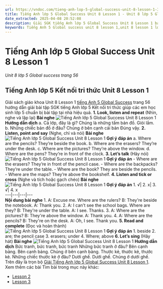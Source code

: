 ```yaml
---
url: https://vndoc.com/tieng-anh-lop-5-global-success-unit-8-lesson-1-320597
title: Tiếng Anh lớp 5 Global Success Unit 8 Lesson 1 - Unit 8 lớp 5 Global success trang 56 - VnDoc.com
date_extracted: 2025-04-08 20:52:08
description: Giải SGK tiếng Anh lớp 5 Global Success Unit 8 Lesson 1 bao gồm đáp án các phần bài tập trang 56 giúp các em chuẩn bị bài hiệu quả.
keywords: Tiếng Anh 5 Global success unit 8 lesson 1,unit 8 lesson 1 lớp 5,unit 8 lesson 1 lớp 5 Global success,tiếng anh lớp 5 unit 8 lesson 1,tiếng anh lớp 5 global success unit 8 lesson 1,unit 8 lesson 1 tiếng anh 5 global success,unit 8 lesson 1 lớp 5 Global success trang 56,tiếng anh 5 unit 8 lesson 1,Tiếng Anh 5 unit 8 lesson 1 Global Success,tiếng Anh lớp 5 kết nối unit 8 lesson 1
---
```


# Tiếng Anh lớp 5 Global Success Unit 8 Lesson 1
 _Unit 8 lớp 5 Global success trang 56_
## Tiếng Anh lớp 5 Kết nối tri thức Unit 8 Lesson 1
Giải sách giáo khoa Unit 8 Lesson 1 [tiếng Anh 5 Global Success](<https://vndoc.com/tieng-anh-lop-5-global-success>) trang 56 hướng dẫn giải bài tập SGK tiếng Anh lớp 5 Kết nối tri thức giúp các em học sinh lớp 5 chuẩn bị bài tập tại nhà hiệu quả.
**1\. Look, listen and repeat**
\(Nhìn, nghe và lặp lại\)
**Bài nghe**
![Tiếng Anh lớp 5 Global Success Unit 8 Lesson 1](https://i.vdoc.vn/data/image/2024/05/22/tieng-anh-lop-5-global-success-unit-8-lesson-1-1.png)
**Hướng dẫn dịch**
a. Cả lớp, đây là gì?
Chúng là những tấm bản đồ.
Giỏi lắm.
b. Những chiếc bản đồ ở đâu?
Chúng ở bên cạnh cái bản
Đúng vậy.
**2\. Listen, point and say**
\(Nghe, chỉ và nói\)
**Bài nghe**
![Tiếng Anh lớp 5 Global Success Unit 8 Lesson 1](https://i.vdoc.vn/data/image/2024/05/22/tieng-anh-lop-5-global-success-unit-8-lesson-1-2.png)
**Gợi ý đáp án**
a. Where are the pencils?
They’re beside the book.
b. Where are the erasers?
They’re under the desk.
c. Where are the pictures?
They’re above the window.
d. Where are the pens?
They’re in front of the clock.
**3\. Let’s talk**
\(Hãy nói\)
![Tiếng Anh lớp 5 Global Success Unit 8 Lesson 1](https://i.vdoc.vn/data/image/2024/05/22/tieng-anh-lop-5-global-success-unit-8-lesson-1-3.png)
**Gợi ý đáp án**
\- Where are the erasers?
They’re in front of the pencil case.
\- Where are the backpacks?
They’re under the table.
\- Where are the book?
They are beside the pencils.
\- Where are the maps?
They’re above the bookshelf.
**4\. Listen and tick or cross**
\(Nghe và tích hoặc gạch chéo\)
**Bài nghe**
![Tiếng Anh lớp 5 Global Success Unit 8 Lesson 1](https://i.vdoc.vn/data/image/2024/05/22/tieng-anh-lop-5-global-success-unit-8-lesson-1-4.png)
**Gợi ý đáp án**
1\. √| 2\. x| 3\. √| 4\. x  
---|---|---|---  
**Nội dung bài nghe**
1.
A: Excuse me. Where are the rulers?
B: They're beside the notebook.
A: Thank you.
2.
A: I can't see the school bags. Where are they?
B: They're under the table.
A: I see. Thanks.
3.
A: Where are the pictures?
B: They're above the window.
A: Thank you.
4.
A: Where are the pencils?
B: They're on the desk.
A: Oh, I see. Thank you.
**5\. Read and complete**
\(Đọc và hoàn thành\)
![Tiếng Anh lớp 5 Global Success Unit 8 Lesson 1](https://i.vdoc.vn/data/image/2024/05/22/tieng-anh-lop-5-global-success-unit-8-lesson-1-5.png)
**Gợi ý đáp án**
1\. beside
2\. are; the pencil case
3\. erasers; under
4\. Where; above
**6\. Let’s sing**
\(Hãy hát\)
**Bài nghe**
![Tiếng Anh lớp 5 Global Success Unit 8 Lesson 1](https://i.vdoc.vn/data/image/2024/05/22/tieng-anh-lop-5-global-success-unit-8-lesson-1-6.png)
**Hướng dẫn dịch**
Bức tranh, bức tranh, bức tranh
Những bức tranh ở đâu?
Bên cạnh bảng.
Bên cạnh bảng.
Chúng ở bên cạnh bảng.
Thước kẻ, thước kẻ, thước kẻ.
Những chiếc thước kẻ ở đâu?
Dưới ghế.
Dưới ghế.
Chúng ở dưới ghế.
Trên đây là trọn bộ [Giải Tiếng Anh lớp 5 Global Success Unit 8 Lesson 1](<https://vndoc.com/tieng-anh-lop-5-global-success-unit-8-lesson-1-320597>).
Xem thêm các bài Tìm bài trong mục này khác:
  * [Lesson 2](</tieng-anh-lop-5-global-success-unit-8-lesson-2-320607>)
  * [Lesson 3](</tieng-anh-lop-5-global-success-unit-8-lesson-3-320613>)

